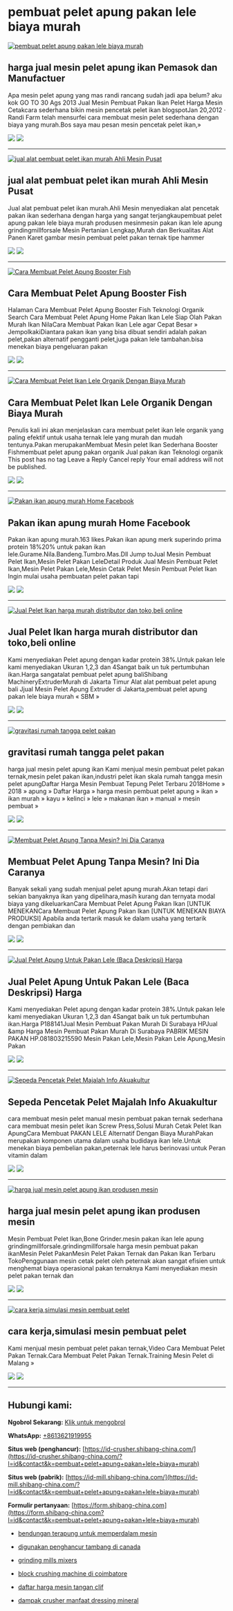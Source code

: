 # pembuat pelet apung pakan lele biaya murah

<a href="https://swt.shibang-china.com/?l=id&img&k=pembuat+pelet+apung+pakan+lele+biaya+murah" target="_blank">![pembuat pelet apung pakan lele biaya murah](http://static.shibang-china.com/all-800x300/1171.jpg)</a>

## harga jual mesin pelet apung ikan Pemasok dan Manufactuer
Apa mesin pelet apung yang mas randi rancang sudah jadi apa belum? aku kok GO TO 30 Ags 2013 Jual Mesin Pembuat Pakan Ikan Pelet Harga Mesin Cetakcara sederhana bikin mesin pencetak pelet ikan blogspotJan 20,2012 · Randi Farm telah mensurfei cara membuat mesin pelet sederhana dengan biaya yang murah.Bos saya mau pesan mesin pencetak pelet ikan,»


<a href="https://whatsapp.shibangsoft.com/WhatsApp.php" target="_blank" title="WhatsApp">![](http://static.shibang-china.com/icon/whatsapp.png)</a> <a href="https://swt.shibang-china.com/?l=id&icon&k=pembuat+pelet+apung+pakan+lele+biaya+murah" target="_blank">![](http://static.shibang-china.com/icon/chat-id.png)</a>

---

<a href="https://swt.shibang-china.com/?l=id&img&k=pembuat+pelet+apung+pakan+lele+biaya+murah" target="_blank">![jual alat pembuat pelet ikan murah Ahli Mesin Pusat](http://static.shibang-china.com/all-800x300/1365.jpg)</a>

## jual alat pembuat pelet ikan murah Ahli Mesin Pusat
Jual alat pembuat pelet ikan murah.Ahli Mesin menyediakan alat pencetak pakan ikan sederhana dengan harga yang sangat terjangkaupembuat pelet apung pakan lele biaya murah produsen mesinmesin pakan ikan lele apung grindingmillforsale Mesin Pertanian Lengkap,Murah dan Berkualitas Alat Panen Karet gambar mesin pembuat pelet pakan ternak tipe hammer


<a href="https://whatsapp.shibangsoft.com/WhatsApp.php" target="_blank" title="WhatsApp">![](http://static.shibang-china.com/icon/whatsapp.png)</a> <a href="https://swt.shibang-china.com/?l=id&icon&k=pembuat+pelet+apung+pakan+lele+biaya+murah" target="_blank">![](http://static.shibang-china.com/icon/chat-id.png)</a>

---

<a href="https://swt.shibang-china.com/?l=id&img&k=pembuat+pelet+apung+pakan+lele+biaya+murah" target="_blank">![Cara Membuat Pelet Apung Booster Fish](http://static.shibang-china.com/all-800x300/149.jpg)</a>

## Cara Membuat Pelet Apung Booster Fish
Halaman Cara Membuat Pelet Apung Booster Fish Teknologi Organik Search Cara Membuat Pelet Apung Home Pakan Ikan Lele Siap Olah Pakan Murah Ikan NilaCara Membuat Pakan Ikan Lele agar Cepat Besar » JempolkakiDiantara pakan ikan yang bisa dibuat sendiri adalah pakan pelet,pakan alternatif pengganti pelet,juga pakan lele tambahan.bisa menekan biaya pengeluaran pakan


<a href="https://whatsapp.shibangsoft.com/WhatsApp.php" target="_blank" title="WhatsApp">![](http://static.shibang-china.com/icon/whatsapp.png)</a> <a href="https://swt.shibang-china.com/?l=id&icon&k=pembuat+pelet+apung+pakan+lele+biaya+murah" target="_blank">![](http://static.shibang-china.com/icon/chat-id.png)</a>

---

<a href="https://swt.shibang-china.com/?l=id&img&k=pembuat+pelet+apung+pakan+lele+biaya+murah" target="_blank">![Cara Membuat Pelet Ikan Lele Organik Dengan Biaya Murah](http://static.shibang-china.com/all-800x300/654.jpg)</a>

## Cara Membuat Pelet Ikan Lele Organik Dengan Biaya Murah
Penulis kali ini akan menjelaskan cara membuat pelet ikan lele organik yang paling efektif untuk usaha ternak lele yang murah dan mudah tentunya.Pakan merupakanMembuat Mesin pelet Ikan Sederhana Booster Fishmembuat pelet apung pakan organik Jual pakan ikan Teknologi organik This post has no tag Leave a Reply Cancel reply Your email address will not be published.


<a href="https://whatsapp.shibangsoft.com/WhatsApp.php" target="_blank" title="WhatsApp">![](http://static.shibang-china.com/icon/whatsapp.png)</a> <a href="https://swt.shibang-china.com/?l=id&icon&k=pembuat+pelet+apung+pakan+lele+biaya+murah" target="_blank">![](http://static.shibang-china.com/icon/chat-id.png)</a>

---

<a href="https://swt.shibang-china.com/?l=id&img&k=pembuat+pelet+apung+pakan+lele+biaya+murah" target="_blank">![Pakan ikan apung murah Home Facebook](http://static.shibang-china.com/all-800x300/1371.jpg)</a>

## Pakan ikan apung murah Home Facebook
Pakan ikan apung murah.163 likes.Pakan ikan apung merk superindo prima protein 18%20% untuk pakan ikan lele.Gurame.Nila.Bandeng.Tumbro.Mas.Dll Jump toJual Mesin Pembuat Pelet Ikan,Mesin Pelet Pakan LeleDetail Produk Jual Mesin Pembuat Pelet Ikan,Mesin Pelet Pakan Lele,Mesin Cetak Pelet Mesin Pembuat Pelet Ikan Ingin mulai usaha pembuatan pelet pakan tapi


<a href="https://whatsapp.shibangsoft.com/WhatsApp.php" target="_blank" title="WhatsApp">![](http://static.shibang-china.com/icon/whatsapp.png)</a> <a href="https://swt.shibang-china.com/?l=id&icon&k=pembuat+pelet+apung+pakan+lele+biaya+murah" target="_blank">![](http://static.shibang-china.com/icon/chat-id.png)</a>

---

<a href="https://swt.shibang-china.com/?l=id&img&k=pembuat+pelet+apung+pakan+lele+biaya+murah" target="_blank">![Jual Pelet Ikan harga murah distributor dan toko,beli online](http://static.shibang-china.com/all-800x300/185.jpg)</a>

## Jual Pelet Ikan harga murah distributor dan toko,beli online
Kami menyediakan Pelet apung dengan kadar protein 38%.Untuk pakan lele kami menyediakan Ukuran 1,2,3 dan 4Sangat baik un tuk pertumbuhan ikan.Harga sangatalat pembuat pelet apung baliShibang MachineryExtruderMurah di Jakarta Timur Alat alat pembuat pelet apung bali Jjual Mesin Pelet Apung Extruder di Jakarta,pembuat pelet apung pakan lele biaya murah « SBM »


<a href="https://whatsapp.shibangsoft.com/WhatsApp.php" target="_blank" title="WhatsApp">![](http://static.shibang-china.com/icon/whatsapp.png)</a> <a href="https://swt.shibang-china.com/?l=id&icon&k=pembuat+pelet+apung+pakan+lele+biaya+murah" target="_blank">![](http://static.shibang-china.com/icon/chat-id.png)</a>

---

<a href="https://swt.shibang-china.com/?l=id&img&k=pembuat+pelet+apung+pakan+lele+biaya+murah" target="_blank">![gravitasi rumah tangga pelet pakan](http://static.shibang-china.com/all-800x300/124.jpg)</a>

## gravitasi rumah tangga pelet pakan
harga jual mesin pelet apung ikan Kami menjual mesin pembuat pelet pakan ternak,mesin pelet pakan ikan,industri pelet ikan skala rumah tangga mesin pelet apungDaftar Harga Mesin Pembuat Tepung Pelet Terbaru 2018Home » 2018 » apung » Daftar Harga » harga mesin pembuat pelet apung » ikan » ikan murah » kayu » kelinci » lele » makanan ikan » manual » mesin pembuat »


<a href="https://whatsapp.shibangsoft.com/WhatsApp.php" target="_blank" title="WhatsApp">![](http://static.shibang-china.com/icon/whatsapp.png)</a> <a href="https://swt.shibang-china.com/?l=id&icon&k=pembuat+pelet+apung+pakan+lele+biaya+murah" target="_blank">![](http://static.shibang-china.com/icon/chat-id.png)</a>

---

<a href="https://swt.shibang-china.com/?l=id&img&k=pembuat+pelet+apung+pakan+lele+biaya+murah" target="_blank">![Membuat Pelet Apung Tanpa Mesin? Ini Dia Caranya](http://static.shibang-china.com/all-800x300/1444.jpg)</a>

## Membuat Pelet Apung Tanpa Mesin? Ini Dia Caranya
Banyak sekali yang sudah menjual pelet apung murah.Akan tetapi dari sekian banyaknya ikan yang dipelihara,masih kurang dan ternyata modal biaya yang dikeluarkanCara Membuat Pelet Apung Pakan Ikan [UNTUK MENEKANCara Membuat Pelet Apung Pakan Ikan [UNTUK MENEKAN BIAYA PRODUKSI] Apabila anda tertarik masuk ke dalam usaha yang tertarik dengan pembiakan dan


<a href="https://whatsapp.shibangsoft.com/WhatsApp.php" target="_blank" title="WhatsApp">![](http://static.shibang-china.com/icon/whatsapp.png)</a> <a href="https://swt.shibang-china.com/?l=id&icon&k=pembuat+pelet+apung+pakan+lele+biaya+murah" target="_blank">![](http://static.shibang-china.com/icon/chat-id.png)</a>

---

<a href="https://swt.shibang-china.com/?l=id&img&k=pembuat+pelet+apung+pakan+lele+biaya+murah" target="_blank">![Jual Pelet Apung Untuk Pakan Lele (Baca Deskripsi) Harga](http://static.shibang-china.com/all-800x300/393.jpg)</a>

## Jual Pelet Apung Untuk Pakan Lele (Baca Deskripsi) Harga
Kami menyediakan Pelet apung dengan kadar protein 38%.Untuk pakan lele kami menyediakan Ukuran 1,2,3 dan 4Sangat baik un tuk pertumbuhan ikan.Harga P188141Jual Mesin Pembuat Pakan Murah Di Surabaya HPJual &amp Harga Mesin Pembuat Pakan Murah Di Surabaya PABRIK MESIN PAKAN HP.081803215590 Mesin Pakan Lele,Mesin Pakan Lele Apung,Mesin Pakan


<a href="https://whatsapp.shibangsoft.com/WhatsApp.php" target="_blank" title="WhatsApp">![](http://static.shibang-china.com/icon/whatsapp.png)</a> <a href="https://swt.shibang-china.com/?l=id&icon&k=pembuat+pelet+apung+pakan+lele+biaya+murah" target="_blank">![](http://static.shibang-china.com/icon/chat-id.png)</a>

---

<a href="https://swt.shibang-china.com/?l=id&img&k=pembuat+pelet+apung+pakan+lele+biaya+murah" target="_blank">![Sepeda Pencetak Pelet Majalah Info Akuakultur](http://static.shibang-china.com/all-800x300/263.jpg)</a>

## Sepeda Pencetak Pelet Majalah Info Akuakultur
cara membuat mesin pelet manual mesin pembuat pakan ternak sederhana cara membuat mesin pelet ikan Screw Press,Solusi Murah Cetak Pelet Ikan ApungCara Membuat PAKAN LELE Alternatif Dengan Biaya MurahPakan merupakan komponen utama dalam usaha budidaya ikan lele.Untuk menekan biaya pembelian pakan,peternak lele harus berinovasi untuk Peran vitamin dalam


<a href="https://whatsapp.shibangsoft.com/WhatsApp.php" target="_blank" title="WhatsApp">![](http://static.shibang-china.com/icon/whatsapp.png)</a> <a href="https://swt.shibang-china.com/?l=id&icon&k=pembuat+pelet+apung+pakan+lele+biaya+murah" target="_blank">![](http://static.shibang-china.com/icon/chat-id.png)</a>

---

<a href="https://swt.shibang-china.com/?l=id&img&k=pembuat+pelet+apung+pakan+lele+biaya+murah" target="_blank">![harga jual mesin pelet apung ikan produsen mesin](http://static.shibang-china.com/all-800x300/1440.jpg)</a>

## harga jual mesin pelet apung ikan produsen mesin
Mesin Pembuat Pelet Ikan,Bone Grinder.mesin pakan ikan lele apung grindingmillforsale.grindingmillforsale harga mesin pembuat pakan ikanMesin Pelet PakanMesin Pelet Pakan Ternak dan Pakan Ikan Terbaru TokoPenggunaan mesin cetak pelet oleh peternak akan sangat efisien untuk menghemat biaya operasional pakan ternaknya Kami menyediakan mesin pelet pakan ternak dan


<a href="https://whatsapp.shibangsoft.com/WhatsApp.php" target="_blank" title="WhatsApp">![](http://static.shibang-china.com/icon/whatsapp.png)</a> <a href="https://swt.shibang-china.com/?l=id&icon&k=pembuat+pelet+apung+pakan+lele+biaya+murah" target="_blank">![](http://static.shibang-china.com/icon/chat-id.png)</a>

---

<a href="https://swt.shibang-china.com/?l=id&img&k=pembuat+pelet+apung+pakan+lele+biaya+murah" target="_blank">![cara kerja,simulasi mesin pembuat pelet](http://static.shibang-china.com/all-800x300/674.jpg)</a>

## cara kerja,simulasi mesin pembuat pelet
Kami menjual mesin pembuat pelet pakan ternak,Video Cara Membuat Pelet Pakan Ternak.Cara Membuat Pelet Pakan Ternak.Training Mesin Pelet di Malang »

<a href="https://whatsapp.shibangsoft.com/WhatsApp.php" target="_blank" title="WhatsApp">![](http://static.shibang-china.com/icon/whatsapp.png)</a> <a href="https://swt.shibang-china.com/?l=id&icon&k=pembuat+pelet+apung+pakan+lele+biaya+murah" target="_blank">![](http://static.shibang-china.com/icon/chat-id.png)</a>

---
## Hubungi kami:

**Ngobrol Sekarang:** [Klik untuk mengobrol](https://swt.shibang-china.com?l=id&contact&k=pembuat+pelet+apung+pakan+lele+biaya+murah)

**WhatsApp:**  [+8613621919955](https://whatsapp.shibangsoft.com/WhatsApp.php)

**Situs web (penghancur):** [https://id-crusher.shibang-china.com/](https://id-crusher.shibang-china.com/?l=id&contact&k=pembuat+pelet+apung+pakan+lele+biaya+murah)

**Situs web (pabrik):** [https://id-mill.shibang-china.com/](https://id-mill.shibang-china.com/?l=id&contact&k=pembuat+pelet+apung+pakan+lele+biaya+murah)

**Formulir pertanyaan:** [https://form.shibang-china.com](https://form.shibang-china.com?l=id&contact&k=pembuat+pelet+apung+pakan+lele+biaya+murah)

* [bendungan terapung untuk memperdalam mesin](../22/bendungan%20terapung%20untuk%20memperdalam%20mesin.md)

* [digunakan penghancur tambang di canada](../20/digunakan%20penghancur%20tambang%20di%20canada.md)

* [grinding mills mixers](../20/grinding%20mills%20mixers.md)

* [block crushing machine di coimbatore](../19/block%20crushing%20machine%20di%20coimbatore.md)

* [daftar harga mesin tangan clif](../21/daftar%20harga%20mesin%20tangan%20clif.md)

* [dampak crusher manfaat dressing mineral](../19/dampak%20crusher%20manfaat%20dressing%20mineral.md)